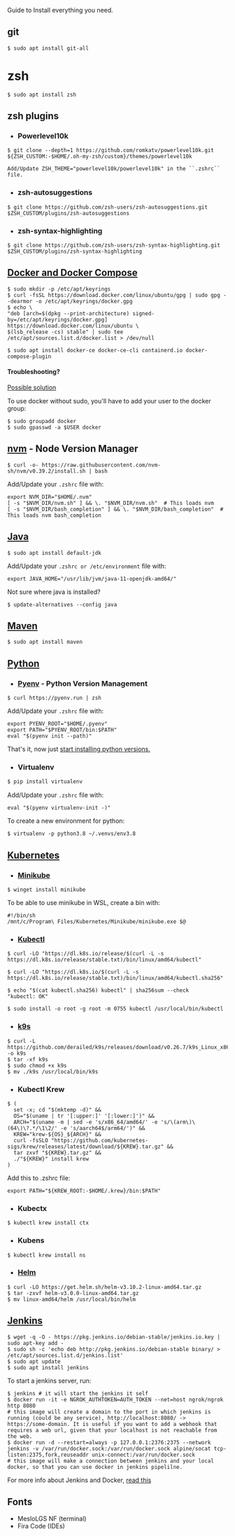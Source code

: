 Guide to Install everything you need.
## git

```shell
$ sudo apt install git-all
```

# zsh

```shell
$ sudo apt install zsh
```

## zsh plugins
- ### Powerlevel10k

```shell
$ git clone --depth=1 https://github.com/romkatv/powerlevel10k.git ${ZSH_CUSTOM:-$HOME/.oh-my-zsh/custom}/themes/powerlevel10k
```
	Add/Update ZSH_THEME="powerlevel10k/powerlevel10k" in the ``.zshrc`` file.

- ### zsh-autosuggestions

```shell
$ git clone https://github.com/zsh-users/zsh-autosuggestions.git $ZSH_CUSTOM/plugins/zsh-autosuggestions
```

- ### zsh-syntax-highlighting

```shell
$ git clone https://github.com/zsh-users/zsh-syntax-highlighting.git $ZSH_CUSTOM/plugins/zsh-syntax-highlighting
```

## [Docker and Docker Compose](https://docs.docker.com/)

```shell
$ sudo mkdir -p /etc/apt/keyrings
$ curl -fsSL https://download.docker.com/linux/ubuntu/gpg | sudo gpg --dearmor -o /etc/apt/keyrings/docker.gpg
$ echo \
"deb [arch=$(dpkg --print-architecture) signed-by=/etc/apt/keyrings/docker.gpg] https://download.docker.com/linux/ubuntu \
$(lsb_release -cs) stable" | sudo tee /etc/apt/sources.list.d/docker.list > /dev/null
```

```shell
$ sudo apt install docker-ce docker-ce-cli containerd.io docker-compose-plugin
```
#### Troubleshooting?
[Possible solution](https://github.com/MatAndreoli/Programming/blob/master/Programming/Troubleshooting.md#docker-troubleshooting)

To use docker without sudo, you'll have to add your user to the docker group:
```shell
$ sudo groupadd docker
$ sudo gpasswd -a $USER docker
```

## [nvm](https://github.com/nvm-sh/nvm) - Node Version Manager
```shell
$ curl -o- https://raw.githubusercontent.com/nvm-sh/nvm/v0.39.2/install.sh | bash
```

Add/Update your ``.zshrc`` file with:
```shell
export NVM_DIR="$HOME/.nvm"
[ -s "$NVM_DIR/nvm.sh" ] && \. "$NVM_DIR/nvm.sh"  # This loads nvm
[ -s "$NVM_DIR/bash_completion" ] && \. "$NVM_DIR/bash_completion"  # This loads nvm bash_completion
```

## [Java](https://docs.oracle.com/javase/8/docs/api/)
```shell
$ sudo apt install default-jdk
```

Add/Update your ``.zshrc or /etc/environment`` file with:
```shell
export JAVA_HOME="/usr/lib/jvm/java-11-openjdk-amd64/"
```

Not sure where java is installed?
```shell
$ update-alternatives --config java
```

## [Maven](https://maven.apache.org/guides/)
```shell
$ sudo apt install maven
```

## [Python](https://docs.python.org/3/)
- ### [Pyenv](https://github.com/pyenv/pyenv) - Python Version Management
```shell
$ curl https://pyenv.run | zsh
```

Add/Update your ``.zshrc`` file with:
```shell
export PYENV_ROOT="$HOME/.pyenv"
export PATH="$PYENV_ROOT/bin:$PATH"
eval "$(pyenv init --path)"
```

That's it, now just [start installing python versions.](https://github.com/pyenv/pyenv#install-additional-python-versions)
- ### Virtualenv
```python
$ pip install virtualenv
```

Add/Update your ``.zshrc`` file with:
```shell
eval "$(pyenv virtualenv-init -)"
```

To create a new environment for python:
```shell
$ virtualenv -p python3.8 ~/.venvs/env3.8
```

## [Kubernetes](https://kubernetes.io/docs/home/)
- ### [Minikube](https://kubernetes.io/docs/home/) 
```shell
$ winget install minikube
```

To be able to use minikube in WSL, create a bin with:
```shell
#!/bin/sh
/mnt/c/Program\ Files/Kubernetes/Minikube/minikube.exe $@
```

- ### [Kubectl](https://kubernetes.io/docs/home/) 
```shell
$ curl -LO "https://dl.k8s.io/release/$(curl -L -s https://dl.k8s.io/release/stable.txt)/bin/linux/amd64/kubectl"

$ curl -LO "https://dl.k8s.io/$(curl -L -s https://dl.k8s.io/release/stable.txt)/bin/linux/amd64/kubectl.sha256"

$ echo "$(cat kubectl.sha256) kubectl" | sha256sum --check
"kubectl: OK"

$ sudo install -o root -g root -m 0755 kubectl /usr/local/bin/kubectl
```

- ### [k9s](https://k9scli.io/) 
```shell
$ curl -L https://github.com/derailed/k9s/releases/download/v0.26.7/k9s_Linux_x86_64.tar.gz -o k9s
$ tar -xf k9s
$ sudo chmod +x k9s
$ mv ./k9s /usr/local/bin/k9s
```

- ### Kubectl Krew
```shell
$ (
  set -x; cd "$(mktemp -d)" &&
  OS="$(uname | tr '[:upper:]' '[:lower:]')" &&
  ARCH="$(uname -m | sed -e 's/x86_64/amd64/' -e 's/\(arm\)\(64\)\?.*/\1\2/' -e 's/aarch64$/arm64/')" &&
  KREW="krew-${OS}_${ARCH}" &&
  curl -fsSLO "https://github.com/kubernetes-sigs/krew/releases/latest/download/${KREW}.tar.gz" &&
  tar zxvf "${KREW}.tar.gz" &&
  ./"${KREW}" install krew
)
```

Add this to .zshrc file:
```shell
export PATH="${KREW_ROOT:-$HOME/.krew}/bin:$PATH"
```

- ### Kubectx
```shell
$ kubectl krew install ctx
```

- ### Kubens
```shell
$ kubectl krew install ns
```

- ### [Helm](https://helm.sh/)
```shell
$ curl -LO https://get.helm.sh/helm-v3.10.2-linux-amd64.tar.gz
$ tar -zxvf helm-v3.0.0-linux-amd64.tar.gz
$ mv linux-amd64/helm /usr/local/bin/helm
```

## [Jenkins](https://www.jenkins.io/)
```shell
$ wget -q -O - https://pkg.jenkins.io/debian-stable/jenkins.io.key | sudo apt-key add -
$ sudo sh -c 'echo deb http://pkg.jenkins.io/debian-stable binary/ > /etc/apt/sources.list.d/jenkins.list'
$ sudo apt update
$ sudo apt install jenkins
```

To start a jenkins server, run:
```shell
$ jenkins # it will start the jenkins it self
$ docker run -it -e NGROK_AUTHTOKEN=AUTH_TOKEN --net=host ngrok/ngrok http 8080
# this image will create a domain to the port in which jenkins is running (could be any service), http://localhost:8080/ -> https://some-domain. It is useful if you want to add a webhook that requires a web url, given that your localhost is not reachable from the web.
$ docker run -d --restart=always -p 127.0.0.1:2376:2375 --network jenkins -v /var/run/docker.sock:/var/run/docker.sock alpine/socat tcp-listen:2375,fork,reuseaddr unix-connect:/var/run/docker.sock
# this image will make a connection between jenkins and your local docker, so that you can use docker in jenkins pipelilne.
```

For more info about Jenkins and Docker, [read this](https://phoenixnap.com/kb/how-to-configure-docker-in-jenkins)

## Fonts
- MesloLGS NF (terminal)
- Fira Code (IDEs)
